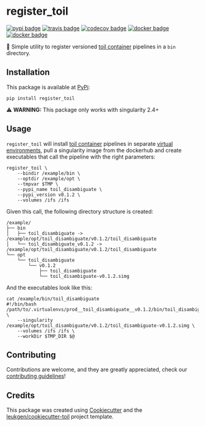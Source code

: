 # register_toil

[![pypi badge][pypi_badge]][pypi_base]
[![travis badge][travis_badge]][travis_base]
[![codecov badge][codecov_badge]][codecov_base]
[![docker badge][docker_badge]][docker_base]
[![docker badge][automated_badge]][docker_base]

👾 Simple utility to register versioned [toil container] pipelines in a `bin` directory.

## Installation

This package is available at [PyPi][pypi_base]:

    pip install register_toil

⚠️ **WARNING:** This package only works with singularity 2.4+

## Usage

`register_toil` will install [toil container] pipelines in separate [virtual environments], pull a singularity image from the dockerhub and create executables that call the pipeline with the right parameters:

    register_toil \
        --bindir /example/bin \
        --optdir /example/opt \
        --tmpvar $TMP \
        --pypi_name toil_disambiguate \
        --pypi_version v0.1.2 \
        --volumes /ifs /ifs

Given this call, the following directory structure is created:

    /example/
    ├── bin
    │   ├── toil_disambiguate -> /example/opt/toil_disambiguate/v0.1.2/toil_disambiguate
    │   └── toil_disambiguate_v0.1.2 -> /example/opt/toil_disambiguate/v0.1.2/toil_disambiguate
    └── opt
        └── toil_disambiguate
            └── v0.1.2
                ├── toil_disambiguate
                └── toil_disambiguate-v0.1.2.simg

And the executables look like this:

    cat /example/bin/toil_disambiguate
    #!/bin/bash
    /path/to/.virtualenvs/prod__toil_disambiguate__v0.1.2/bin/toil_disambiguate \
        --singularity /example/opt/toil_disambiguate/v0.1.2/toil_disambiguate-v0.1.2.simg \
        --volumes /ifs /ifs \
        --workDir $TMP_DIR $@

## Contributing

Contributions are welcome, and they are greatly appreciated, check our [contributing guidelines](.github/CONTRIBUTING.md)!

## Credits

This package was created using [Cookiecutter] and the
[leukgen/cookiecutter-toil] project template.

<!-- References -->
[virtual environments]: http://virtualenvwrapper.readthedocs.io/en/latest/
[toil container]: https://github.com/leukgen/toil_container
[singularity]: http://singularity.lbl.gov/
[docker2singularity]: https://github.com/singularityware/docker2singularity
[cookiecutter]: https://github.com/audreyr/cookiecutter
[leukgen/cookiecutter-toil]: https://github.com/leukgen/cookiecutter-toil
[`--batchSystem`]: http://toil.readthedocs.io/en/latest/developingWorkflows/batchSystem.html?highlight=BatchSystem

<!-- Badges -->
[docker_base]: https://hub.docker.com/r/leukgen/register_toil
[docker_badge]: https://img.shields.io/docker/build/leukgen/register_toil.svg
[automated_badge]: https://img.shields.io/docker/automated/leukgen/register_toil.svg
[codecov_badge]: https://codecov.io/gh/leukgen/register_toil/branch/master/graph/badge.svg
[codecov_base]: https://codecov.io/gh/leukgen/register_toil
[pypi_badge]: https://img.shields.io/pypi/v/register_toil.svg
[pypi_base]: https://pypi.org/pypi/register_toil
[travis_badge]: https://img.shields.io/travis/leukgen/register_toil.svg
[travis_base]: https://travis-ci.org/leukgen/register_toil
